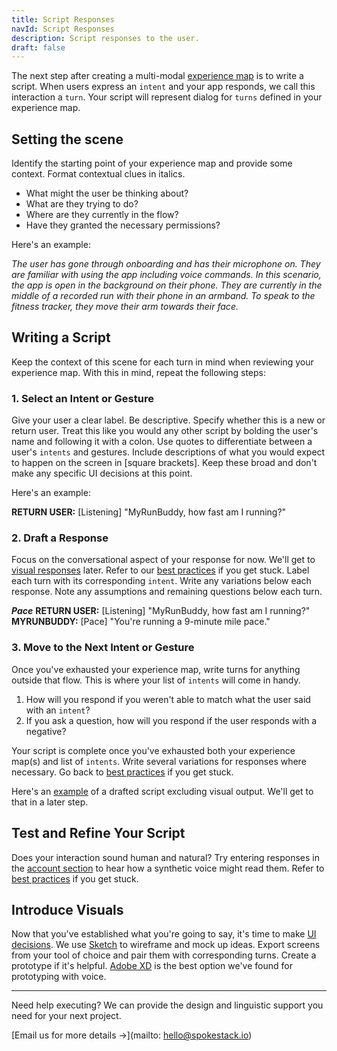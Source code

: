 ```yaml
---
title: Script Responses
navId: Script Responses
description: Script responses to the user.
draft: false
---
```


The next step after creating a multi-modal [experience map](/docs/Design/map-out-integration) is to write a script. When users express an `intent` and your app responds, we call this interaction a `turn`. Your script will represent dialog for `turns` defined in your experience map.

## Setting the scene

Identify the starting point of your experience map and provide some context. Format contextual clues in italics.

- What might the user be thinking about?
- What are they trying to do?
- Where are they currently in the flow?
- Have they granted the necessary permissions?

Here's an example:

_The user has gone through onboarding and has their microphone on. They are familiar with using the app including voice commands. In this scenario, the app is open in the background on their phone. They are currently in the middle of a recorded run with their phone in an armband. To speak to the fitness tracker, they move their arm towards their face._

## Writing a Script

Keep the context of this scene for each turn in mind when reviewing your experience map. With this in mind, repeat the following steps:

### 1. Select an Intent or Gesture

Give your user a clear label. Be descriptive. Specify whether this is a new or return user. Treat this like you would any other script by bolding the user's name and following it with a colon. Use quotes to differentiate between a user's `intents` and gestures. Include descriptions of what you would expect to happen on the screen in [square brackets]. Keep these broad and don't make any specific UI decisions at this point.

Here's an example:

**RETURN USER:** [Listening] "MyRunBuddy, how fast am I running?"

### 2. Draft a Response

Focus on the conversational aspect of your response for now. We'll get to [visual responses](/docs/Design/tips-for-designing-visual-output) later. Refer to our [best practices](/docs/Design/tips-for-writing-dialog) if you get stuck. Label each turn with its corresponding `intent`. Write any variations below each response. Note any assumptions and remaining questions below each turn.

**_Pace_**
**RETURN USER:** [Listening] "MyRunBuddy, how fast am I running?"
**MYRUNBUDDY:** [Pace] "You're running a 9-minute mile pace."

### 3. Move to the Next Intent or Gesture

Once you've exhausted your experience map, write turns for anything outside that flow. This is where your list of `intents` will come in handy.

1. How will you respond if you weren't able to match what the user said with an `intent`?
2. If you ask a question, how will you respond if the user responds with a negative?

Your script is complete once you've exhausted both your experience map(s) and list of `intents`. Write several variations for responses where necessary. Go back to [best practices](/docs/Design/tips-for-writing-dialog) if you get stuck.

Here's an [example](https://www.dropbox.com/scl/fi/0weo35v72i901bynq2j8o/MyRunBuddy-MVP-Return-User-PUBLIC.paper?dl=0&rlkey=mzwmhjl00xznfaxxxo17kjjz1) of a drafted script excluding visual output. We'll get to that in a later step.

## Test and Refine Your Script

Does your interaction sound human and natural? Try entering responses in the [account section](/account/services/tts) to hear how a synthetic voice might read them. Refer to [best practices](/docs/Design/tips-for-writing-dialog) if you get stuck.

## Introduce Visuals

Now that you've established what you're going to say, it's time to make [UI decisions](/docs/Design/tips-for-designing-visual-output). We use [Sketch](https://www.sketch.com/) to wireframe and mock up ideas. Export screens from your tool of choice and pair them with corresponding turns.
Create a prototype if it's helpful. [Adobe XD](https://www.adobe.com/products/xd.html) is the best option we've found for prototyping with voice.

---

Need help executing? We can provide the design and linguistic support you need for your next project.

[Email us for more details →](mailto: hello@spokestack.io)
